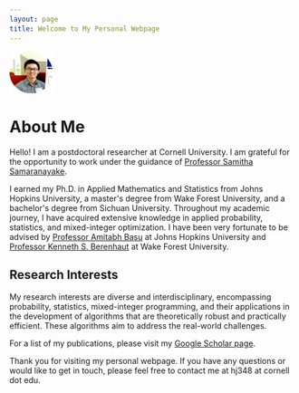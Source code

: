 ```yaml
---
layout: page
title: Welcome to My Personal Webpage
---
```


<img src="/circle-icon-modified.png" alt="Profile Picture" style="width: 15%;">


# About Me

Hello! I am a postdoctoral researcher at Cornell University. I am grateful for the opportunity to work under the guidance of [Professor Samitha Samaranayake](https://cee.cornell.edu/samitha/).

I earned my Ph.D. in Applied Mathematics and Statistics from Johns Hopkins University, a master's degree from Wake Forest University, and a bachelor's degree from Sichuan University. Throughout my academic journey, I have acquired extensive knowledge in applied probability, statistics, and mixed-integer optimization. I have been very fortunate to be advised by [Professor Amitabh Basu](https://www.ams.jhu.edu/~abasu9/) at Johns Hopkins University and [Professor Kenneth S. Berenhaut](https://berenhaut.sites.wfu.edu/) at Wake Forest University.

## Research Interests

My research interests are diverse and interdisciplinary, encompassing probability, statistics, mixed-integer programming, and their applications in the development of algorithms that are theoretically robust and practically efficient. These algorithms aim to address the real-world challenges.



For a list of my publications, please visit my [Google Scholar page](https://scholar.google.com/citations?hl=en&user=Ms8IYg0AAAAJ).

Thank you for visiting my personal webpage. If you have any questions or would like to get in touch, please feel free to contact me at hj348 at cornell dot edu.
